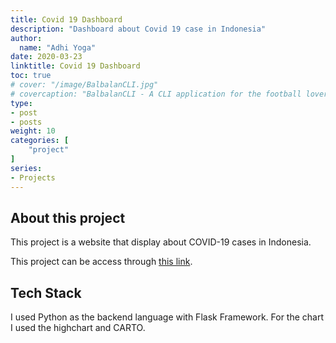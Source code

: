 ```yaml
---
title: Covid 19 Dashboard
description: "Dashboard about Covid 19 case in Indonesia"
author:
  name: "Adhi Yoga"
date: 2020-03-23
linktitle: Covid 19 Dashboard
toc: true
# cover: "/image/BalbalanCLI.jpg"
# covercaption: "BalbalanCLI - A CLI application for the football lover"
type:
- post
- posts
weight: 10
categories: [
    "project"
]
series:
- Projects
---
```



## About this project
This project is a website that display about COVID-19 cases in Indonesia.

This project can be access through [this link](https://covid19-yogakarta.herokuapp.com/).

## Tech Stack
I used Python as the backend language with Flask Framework. For the chart I used the highchart and CARTO.